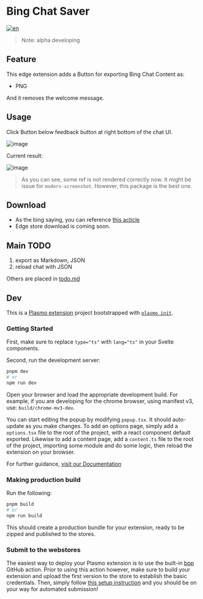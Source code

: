 # Bing Chat Saver

[![en](https://img.shields.io/badge/看我-中文-red.svg)](README.zh_CN.md)

> Note: alpha developing

## Feature

This edge extension adds a Button for exporting Bing Chat Content as: 

- PNG

And it removes the welcome message.

## Usage

Click Button below feedback button at right bottom of the chat UI.

![image](https://user-images.githubusercontent.com/31330732/218730012-7a7a7f0d-1762-4d9c-b9b9-d6cb05f21382.png)

Current result:

![image](https://user-images.githubusercontent.com/31330732/218725995-79a6bcae-757a-40f6-a6d9-d004685e4a6a.png)

> As you can see, some ref is not rendered correctly now. It might be issue for `modern-screenshot`. However, this package is the best one.

## Download

- As the bing saying, you can reference [this acticle](https://dev.to/ben/how-to-install-chrome-extensions-manually-from-github-1612#:~:text=How%20to%20install%20Chrome%20extensions%20manually%20from%20GitHub,navivigate%20to%20the%20folder%20you%20downloaded%20from%20GitHub)
- Edge store download is coming soon.

## Main TODO

1. export as Markdown, JSON
2. reload chat with JSON

Others are placed in [todo.md](todo.md)

## Dev
This is a [Plasmo extension](https://docs.plasmo.com/) project bootstrapped with [`plasmo init`](https://www.npmjs.com/package/plasmo).

### Getting Started

First, make sure to replace `type="ts"` with `lang="ts"` in your Svelte components.

Second, run the development server:

```bash
pnpm dev
# or
npm run dev
```

Open your browser and load the appropriate development build. For example, if you are developing for the chrome browser, using manifest v3, use: `build/chrome-mv3-dev`.

You can start editing the popup by modifying `popup.tsx`. It should auto-update as you make changes. To add an options page, simply add a `options.tsx` file to the root of the project, with a react component default exported. Likewise to add a content page, add a `content.ts` file to the root of the project, importing some module and do some logic, then reload the extension on your browser.

For further guidance, [visit our Documentation](https://docs.plasmo.com/)

### Making production build

Run the following:

```bash
pnpm build
# or
npm run build
```

This should create a production bundle for your extension, ready to be zipped and published to the stores.

### Submit to the webstores

The easiest way to deploy your Plasmo extension is to use the built-in [bpp](https://bpp.browser.market) GitHub action. Prior to using this action however, make sure to build your extension and upload the first version to the store to establish the basic credentials. Then, simply follow [this setup instruction](https://docs.plasmo.com/framework/workflows/submit) and you should be on your way for automated submission!
